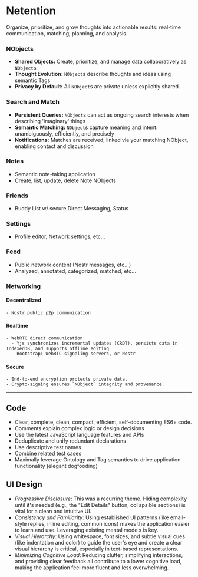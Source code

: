 # Netention
Organize, prioritize, and grow thoughts into actionable results: real-time communication, matching, planning, and
analysis.

### NObjects
- **Shared Objects:** Create, prioritize, and manage data collaboratively as `NObject`s.
- **Thought Evolution:** `NObject`s describe thoughts and ideas using semantic Tags
- **Privacy by Default:** All `NObject`s are private unless explicitly shared.

### Search and Match
- **Persistent Queries:** `NObject`s can act as ongoing search interests when describing 'imaginary' things
- **Semantic Matching:** `NObject`s capture meaning and intent: unambiguously, efficiently, and precisely
- **Notifications:** Matches are received, linked via your matching NObject, enabling contact and discussion

### Notes
- Semantic note-taking application
- Create, list, update, delete Note NObjects

### Friends
- Buddy List w/ secure Direct Messaging, Status

### Settings
- Profile editor, Network settings, etc...

### Feed
- Public network content (Nostr messages, etc...)
- Analyzed, annotated, categorized, matched, etc...

### Networking
#### Decentralized
    - Nostr public p2p communication
#### Realtime
    - WebRTC direct communication
      - Yjs synchronizes incremental updates (CRDT), persists data in IndexedDB, and supports offline editing
      - Bootstrap: WebRTC signaling servers, or Nostr
#### Secure
    - End-to-end encryption protects private data.
    - Crypto-signing ensures `NObject` integrity and provenance.

----

## Code
- Clear, complete, clean, compact, efficient, self-documenting ES6+ code.
- Comments explain complex logic or design decisions
- Use the latest JavaScript language features and APIs
- Deduplicate and unify redundant declarations
- Use descriptive test names
- Combine related test cases
- Maximally leverage Ontology and Tag semantics to drive application functionality (elegant dogfooding)

## UI Design
- *Progressive Disclosure*: This was a recurring theme. Hiding complexity until it's needed (e.g., the "Edit Details"
  button, collapsible sections) is vital for a clean and intuitive UI.
- *Consistency and Familiarity*: Using established UI patterns (like email-style replies, inline editing, common icons)
  makes the application easier to learn and use. Leveraging existing mental models is key.
- *Visual Hierarchy*: Using whitespace, font sizes, and subtle visual cues (like indentation and color) to guide the
  user's eye and create a clear visual hierarchy is critical, especially in text-based representations.
- *Minimizing Cognitive Load*: Reducing clutter, simplifying interactions, and providing clear feedback all contribute
  to a lower cognitive load, making the application feel more fluent and less overwhelming.